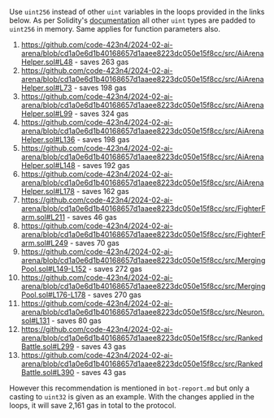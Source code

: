Use `uint256` instead of other `uint` variables in the loops provided in the links below. As per Solidity's [documentation](https://docs.soliditylang.org/en/latest/internals/layout_in_memory.html) all other `uint` types are padded to `uint256` in memory. Same applies for function parameters also.

1. https://github.com/code-423n4/2024-02-ai-arena/blob/cd1a0e6d1b40168657d1aaee8223dc050e15f8cc/src/AiArenaHelper.sol#L48 - saves 263 gas
2. https://github.com/code-423n4/2024-02-ai-arena/blob/cd1a0e6d1b40168657d1aaee8223dc050e15f8cc/src/AiArenaHelper.sol#L73 - saves 198 gas
3. https://github.com/code-423n4/2024-02-ai-arena/blob/cd1a0e6d1b40168657d1aaee8223dc050e15f8cc/src/AiArenaHelper.sol#L99 - saves 324 gas
4. https://github.com/code-423n4/2024-02-ai-arena/blob/cd1a0e6d1b40168657d1aaee8223dc050e15f8cc/src/AiArenaHelper.sol#L136 - saves 198 gas
5. https://github.com/code-423n4/2024-02-ai-arena/blob/cd1a0e6d1b40168657d1aaee8223dc050e15f8cc/src/AiArenaHelper.sol#L148 - saves 192 gas
6. https://github.com/code-423n4/2024-02-ai-arena/blob/cd1a0e6d1b40168657d1aaee8223dc050e15f8cc/src/AiArenaHelper.sol#L178 - saves 162 gas
7. https://github.com/code-423n4/2024-02-ai-arena/blob/cd1a0e6d1b40168657d1aaee8223dc050e15f8cc/src/FighterFarm.sol#L211 - saves 46 gas
8. https://github.com/code-423n4/2024-02-ai-arena/blob/cd1a0e6d1b40168657d1aaee8223dc050e15f8cc/src/FighterFarm.sol#L249 - saves 70 gas
9. https://github.com/code-423n4/2024-02-ai-arena/blob/cd1a0e6d1b40168657d1aaee8223dc050e15f8cc/src/MergingPool.sol#L149-L152 - saves 272 gas
10. https://github.com/code-423n4/2024-02-ai-arena/blob/cd1a0e6d1b40168657d1aaee8223dc050e15f8cc/src/MergingPool.sol#L176-L178 - saves 270 gas
11. https://github.com/code-423n4/2024-02-ai-arena/blob/cd1a0e6d1b40168657d1aaee8223dc050e15f8cc/src/Neuron.sol#L131 - saves 80 gas
12. https://github.com/code-423n4/2024-02-ai-arena/blob/cd1a0e6d1b40168657d1aaee8223dc050e15f8cc/src/RankedBattle.sol#L299 - saves 43 gas
13. https://github.com/code-423n4/2024-02-ai-arena/blob/cd1a0e6d1b40168657d1aaee8223dc050e15f8cc/src/RankedBattle.sol#L390 - saves 43 gas

However this recommendation is mentioned in `bot-report.md` but only a casting to `uint32` is given as an example. 
With the changes applied in the loops, it will save 2,161 gas in total to the protocol.